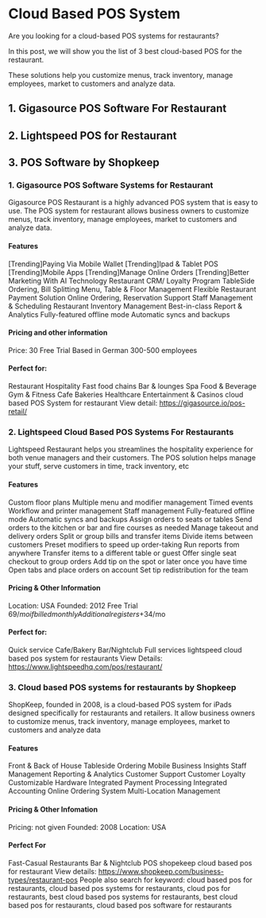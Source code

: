 # Cloud Based POS System
Are you looking for a cloud-based POS systems for restaurants?

In this post, we will show you the list of 3 best cloud-based POS for the restaurant. 

These solutions help you customize menus, track inventory, manage employees, market to customers and analyze data.

## 1. Gigasource POS Software For Restaurant
## 2. Lightspeed POS for Restaurant
## 3. POS Software by Shopkeep
### 1. Gigasource POS Software Systems for Restaurant
Gigasource POS Restaurant is a highly advanced POS system that is easy to use. The POS system for restaurant allows business owners to customize menus, track inventory, manage employees, market to customers and analyze data.

#### Features
[Trending]Paying Via Mobile Wallet
[Trending]Ipad & Tablet POS
[Trending]Mobile Apps
[Trending]Manage Online Orders
[Trending]Better Marketing With AI Technology
Restaurant CRM/ Loyalty Program
TableSide Ordering, Bill Splitting 
Menu, Table & Floor Management
Flexible Restaurant Payment Solution
Online Ordering, Reservation Support
Staff Management & Scheduling
Restaurant Inventory Management
Best-in-class Report & Analytics
Fully-featured offline mode
Automatic syncs and backups
#### Pricing and other information
Price: 30 Free Trial 
Based in German
300-500 employees
#### Perfect for:
Restaurant
Hospitality
Fast food chains
Bar & lounges
Spa
Food & Beverage
Gym & Fitness
Cafe
Bakeries
Healthcare
Entertainment & Casinos 
cloud based POS System for restaurant
View detail: https://gigasource.io/pos-retail/
### 2. Lightspeed Cloud Based POS Systems For Restaurants
Lightspeed Restaurant helps you streamlines the hospitality experience for both venue managers and their customers. The POS solution helps manage your stuff, serve customers in time, track inventory, etc

 
#### Features
Custom floor plans
Multiple menu and modifier management
Timed events
Workflow and printer management
Staff management
Fully-featured offline mode
Automatic syncs and backups
Assign orders to seats or tables
Send orders to the kitchen or bar and fire courses as needed
Manage takeout and delivery orders
Split or group bills and transfer items
Divide items between customers
Preset modifiers to speed up order-taking
Run reports from anywhere
Transfer items to a different table or guest
Offer single seat checkout to group orders
Add tip on the spot or later once you have time
Open tabs and place orders on account
Set tip redistribution for the team
#### Pricing & Other Information
Location: USA
Founded: 2012
Free Trial
$69/mo if billed monthly
Additional registers +$34/mo
#### Perfect for:
Quick service
Cafe/Bakery
Bar/Nightclub
Full services
lightspeed cloud based pos system for restaurants
View Details: https://www.lightspeedhq.com/pos/restaurant/
### 3. Cloud based POS systems for restaurants by Shopkeep
ShopKeep, founded in 2008, is a cloud-based POS system for iPads designed specifically for restaurants and retailers. It allow business owners to customize menus, track inventory, manage employees, market to customers and analyze data

#### Features
Front & Back of House
Tableside Ordering
Mobile Business Insights
Staff Management
Reporting & Analytics
Customer Support
Customer Loyalty
Customizable Hardware
Integrated Payment Processing
Integrated Accounting
Online Ordering System
Multi-Location Management
#### Pricing & Other Infomation
Pricing: not given
Founded: 2008
Location: USA
#### Perfect For
Fast-Casual Restaurants
Bar & Nightclub POS 
shopekeep cloud based pos for restaurant
View details: https://www.shopkeep.com/business-types/restaurant-pos
People also search for keyword: cloud based pos for restaurants, cloud based pos systems for restaurants, cloud pos for restaurants, best cloud based pos systems for restaurants, best cloud based pos for restaurants, cloud based pos software for restaurants
